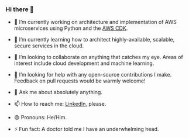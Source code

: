 ### Hi there 👋

- 🔭 I’m currently working on architecture and implementation of AWS microservices using Python and the [AWS CDK](https://docs.aws.amazon.com/cdk/latest/guide/home.html).

- 🌱 I’m currently learning how to architect highly-available, scalable, secure services in the cloud.

- 👯 I’m looking to collaborate on anything that catches my eye. Areas of interest include cloud development and machine learning.

- 🤔 I’m looking for help with any open-source contributions I make. Feedback on pull requests would be warmly welcome!

- 💬 Ask me about absolutely anything.

- 📫 How to reach me: [LinkedIn](https://www.linkedin.com/in/rossrhodes/), please.

- 😄 Pronouns: He/Him.

- ⚡ Fun fact: A doctor told me I have an underwhelming head.
